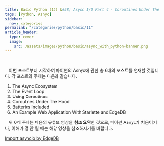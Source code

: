 ```yaml
---
title: Basic Python (11) &#58; Async I/O Part 4 - Coroutines Under The Hood
tags: [Python, Asnyc]
sidebar:
  nav: categories
permalink: "/categories/python/basic/11"
article_header:
  type: cover
  image:
    src: /assets/images/python/basic/async_with_python-banner.png
---
```


<!--more -->

<br/>

&nbsp;&nbsp; 이번 포스트부터 시작하여 파이썬의 Asnyc에 관한 총 6개의 포스트를 연재할 것입니다. 각 포스트의 주제는 다음과 같습니다.

1. The Async Ecosystem
2. The Event Loop
3. Using Coroutines
4. Coroutines Under The Hood
5. Batteries Included
6. An Example Web Application With Starlette and EdgeDB

&nbsp;&nbsp; 위 6개 주제는 다음의 유튜브 영상을 **참조 요약**한 것으로, 파이썬 Asnyc가 처음이거나, 이해가 잘 안 될 때는 해당 영상을 참조하시기를 바랍니다.

[Import asyncio by EdgeDB](https://www.youtube.com/watch?v=Xbl7XjFYsN4&list=PLhNSoGM2ik6SIkVGXWBwerucXjgP1rHmB)
